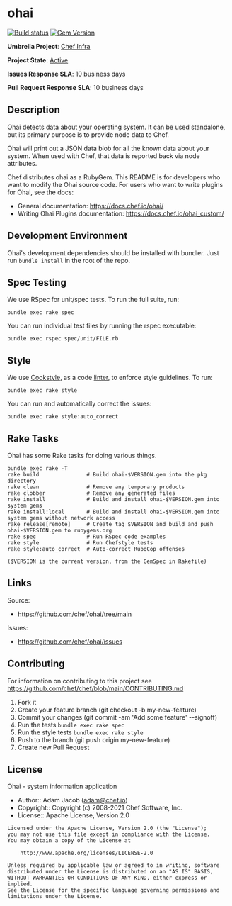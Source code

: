 # ohai

[![Build status](https://badge.buildkite.com/aa0b961fc3e5bed315c7035c6d60a4aaee57af9610cbde9a15.svg?branch=main)](https://buildkite.com/chef-oss/chef-ohai-main-verify) [![Gem Version](https://badge.fury.io/rb/ohai.svg)](https://badge.fury.io/rb/ohai)

**Umbrella Project**: [Chef Infra](https://github.com/chef/chef-oss-practices/blob/main/projects/chef-infra.md)

**Project State**: [Active](https://github.com/chef/chef-oss-practices/blob/main/repo-management/repo-states.md#active)

**Issues Response SLA**: 10 business days

**Pull Request Response SLA**: 10 business days

## Description

Ohai detects data about your operating system. It can be used standalone, but its primary purpose is to provide node data to Chef.

Ohai will print out a JSON data blob for all the known data about your system. When used with Chef, that data is reported back via node attributes.

Chef distributes ohai as a RubyGem. This README is for developers who want to modify the Ohai source code. For users who want to write plugins for Ohai, see the docs:

- General documentation: <https://docs.chef.io/ohai/>
- Writing Ohai Plugins documentation: <https://docs.chef.io/ohai_custom/>

## Development Environment

Ohai's development dependencies should be installed with bundler. Just run `bundle install` in the root of the repo.

## Spec Testing

We use RSpec for unit/spec tests. To run the full suite, run:

```
bundle exec rake spec
```

You can run individual test files by running the rspec executable:

```
bundle exec rspec spec/unit/FILE.rb
```

## Style

We use [Cookstyle](https://github.com/chef/cookstyle), as a code [linter](https://en.wikipedia.org/wiki/Lint_(software)), to enforce style guidelines. To run:

```
bundle exec rake style
```

You can run and automatically correct the issues:

```
bundle exec rake style:auto_correct
```

## Rake Tasks

Ohai has some Rake tasks for doing various things.

```
bundle exec rake -T
rake build               # Build ohai-$VERSION.gem into the pkg directory
rake clean               # Remove any temporary products
rake clobber             # Remove any generated files
rake install             # Build and install ohai-$VERSION.gem into system gems
rake install:local       # Build and install ohai-$VERSION.gem into system gems without network access
rake release[remote]     # Create tag $VERSION and build and push ohai-$VERSION.gem to rubygems.org
rake spec                # Run RSpec code examples
rake style               # Run Chefstyle tests
rake style:auto_correct  # Auto-correct RuboCop offenses

($VERSION is the current version, from the GemSpec in Rakefile)
```

## Links

Source:

- <https://github.com/chef/ohai/tree/main>

Issues:

- <https://github.com/chef/ohai/issues>

## Contributing

For information on contributing to this project see <https://github.com/chef/chef/blob/main/CONTRIBUTING.md>

1. Fork it
1. Create your feature branch (git checkout -b my-new-feature)
1. Commit your changes (git commit -am 'Add some feature' --signoff)
1. Run the tests `bundle exec rake spec`
1. Run the style tests `bundle exec rake style`
1. Push to the branch (git push origin my-new-feature)
1. Create new Pull Request

## License

Ohai - system information application

- Author:: Adam Jacob ([adam@chef.io](mailto:adam@chef.io))
- Copyright:: Copyright (c) 2008-2021 Chef Software, Inc.
- License:: Apache License, Version 2.0

```text
Licensed under the Apache License, Version 2.0 (the "License");
you may not use this file except in compliance with the License.
You may obtain a copy of the License at

    http://www.apache.org/licenses/LICENSE-2.0

Unless required by applicable law or agreed to in writing, software
distributed under the License is distributed on an "AS IS" BASIS,
WITHOUT WARRANTIES OR CONDITIONS OF ANY KIND, either express or implied.
See the License for the specific language governing permissions and
limitations under the License.
```
